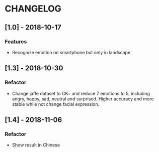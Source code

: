 # CHANGELOG

## [1.0] - 2018-10-17

### Features

- Recognize emotion on smartphone but only in landscape

## [1.3] - 2018-10-30

### Refactor

- Change jaffe dataset to CK+ and reduce 7 emotions to 5, including angry, happy, sad, neutral and surprised. Higher accuracy and more stable while not change facial expression.

## [1.4] - 2018-11-06

### Refactor

- Show result in Chinese

